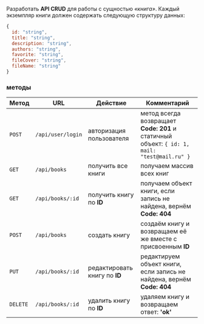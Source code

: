 Разработать **API CRUD** для работы с сущностью *«книга»*. Каждый экземпляр книги должен содержать следующую структуру данных:
```javascript
{
  id: "string",
  title: "string",
  description: "string",
  authors: "string",
  favorite: "string",
  fileCover: "string",
  fileName: "string"
}
``` 

### методы
| Метод    | URL               | Действие                      | Комментарий                                                                                 |
|----------|-------------------|-------------------------------|---------------------------------------------------------------------------------------------|
| `POST`   | `/api/user/login` | авторизация пользователя      | метод всегда возвращает **Code: 201** и статичный объект: `{ id: 1, mail: "test@mail.ru" }` |
| `GET`    | `/api/books`      | получить все книги            | получаем массив всех книг                                                                   |
| `GET`    | `/api/books/:id`  | получить книгу по **ID**      | получаем объект книги, если запись не найдена, вернём **Code: 404**                         |
| `POST`   | `/api/books`      | создать книгу                 | создаём книгу и возвращаем её же вместе с присвоенным **ID**                                |
| `PUT`    | `/api/books/:id`  | редактировать книгу по **ID** | редактируем объект книги, если запись не найдена, вернём **Code: 404**                      |
| `DELETE` | `/api/books/:id`  | удалить книгу по **ID**       | удаляем книгу и возвращаем ответ: **'ok'**                                                  |
